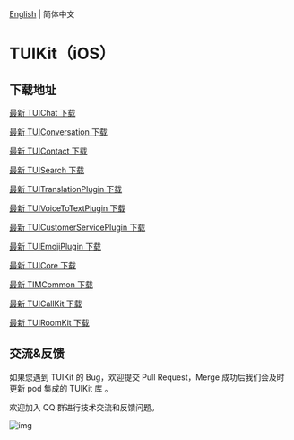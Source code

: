 [English](./README.md) | 简体中文

# TUIKit（iOS）

## 下载地址

[最新 TUIChat 下载](https://im.sdk.cloud.tencent.cn/download/tuikit/8.4.6667/ios/TUIChat.zip)

[最新 TUIConversation 下载](https://im.sdk.cloud.tencent.cn/download/tuikit/8.4.6667/ios/TUIConversation.zip)

[最新 TUIContact 下载](https://im.sdk.cloud.tencent.cn/download/tuikit/8.4.6667/ios/TUIContact.zip)

[最新 TUISearch 下载](https://im.sdk.cloud.tencent.cn/download/tuikit/8.4.6667/ios/TUISearch.zip)

[最新 TUITranslationPlugin 下载](https://im.sdk.cloud.tencent.cn/download/tuikit/8.4.6667/ios/TUITranslationPlugin.zip)

[最新 TUIVoiceToTextPlugin 下载](https://im.sdk.cloud.tencent.cn/download/tuikit/8.4.6667/ios/TUIVoiceToTextPlugin.zip)

[最新 TUICustomerServicePlugin 下载](https://im.sdk.cloud.tencent.cn/download/tuikit/8.4.6667/ios/TUICustomerServicePlugin.zip)

[最新 TUIEmojiPlugin 下载](https://im.sdk.cloud.tencent.cn/download/tuikit/8.4.6667/ios/TUIEmojiPlugin.zip)

[最新 TUICore 下载](https://im.sdk.cloud.tencent.cn/download/tuikit/8.4.6667/ios/TUICore.zip)

[最新 TIMCommon 下载](https://im.sdk.cloud.tencent.cn/download/tuikit/8.4.6667/ios/TIMCommon.zip)

[最新 TUICallKit 下载](https://im.sdk.cloud.tencent.cn/download/tuikit/8.4.6667/ios/TUICallKit.zip)

[最新 TUIRoomKit 下载](https://im.sdk.cloud.tencent.cn/download/tuikit/8.4.6667/ios/TUIRoomKit.zip)


## 交流&反馈

如果您遇到 TUIKit 的 Bug，欢迎提交  Pull Request，Merge 成功后我们会及时更新 pod 集成的 TUIKit 库 。

欢迎加入 QQ 群进行技术交流和反馈问题。

![img]( https://im.sdk.qcloud.com/tools/resource/officialwebsite/pictures/doc_tuikit_qq_group.jpg)